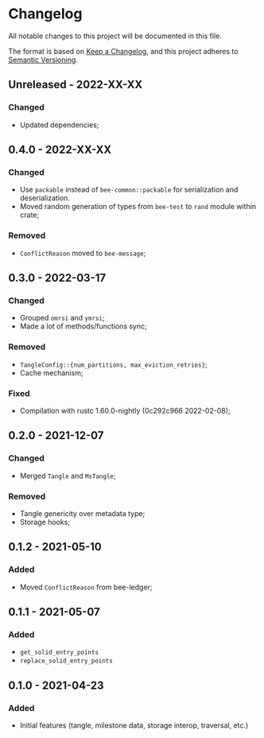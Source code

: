 # Changelog

All notable changes to this project will be documented in this file.

The format is based on [Keep a Changelog](https://keepachangelog.com/en/1.0.0/),
and this project adheres to [Semantic Versioning](https://semver.org/spec/v2.0.0.html).

<!-- ## Unreleased - YYYY-MM-DD

### Added

### Changed

### Deprecated

### Removed

### Fixed

### Security -->

## Unreleased - 2022-XX-XX

### Changed

- Updated dependencies;

## 0.4.0 - 2022-XX-XX

### Changed

- Use `packable` instead of `bee-common::packable` for serialization and deserialization.
- Moved random generation of types from `bee-test` to `rand` module within crate;

### Removed

- `ConflictReason` moved to `bee-message`;

## 0.3.0 - 2022-03-17

### Changed

- Grouped `omrsi` and `ymrsi`;
- Made a lot of methods/functions sync;

### Removed

- `TangleConfig::{num_partitions, max_eviction_retries}`;
- Cache mechanism;

### Fixed

- Compilation with rustc 1.60.0-nightly (0c292c966 2022-02-08);

## 0.2.0 - 2021-12-07

### Changed

- Merged `Tangle` and `MsTangle`;

### Removed

- Tangle genericity over metadata type;
- Storage hooks;

## 0.1.2 - 2021-05-10

### Added

- Moved `ConflictReason` from bee-ledger;

## 0.1.1 - 2021-05-07

### Added

- `get_solid_entry_points`
- `replace_solid_entry_points`

## 0.1.0 - 2021-04-23

### Added

- Initial features (tangle, milestone data, storage interop, traversal, etc.)
